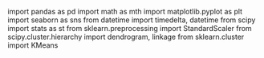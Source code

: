 import pandas as pd
import math as mth
import matplotlib.pyplot as plt
import seaborn as sns
from datetime import timedelta, datetime
from scipy import stats as st
from sklearn.preprocessing import StandardScaler
from scipy.cluster.hierarchy import dendrogram, linkage
from sklearn.cluster import KMeans
